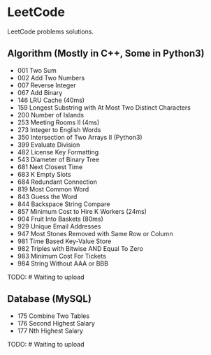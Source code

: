 # LeetCode
LeetCode problems solutions.

## Algorithm (Mostly in C++, Some in Python3)
- 001 Two Sum<br>
- 002 Add Two Numbers<br>
- 007 Reverse Integer<br>
- 067 Add Binary<br>
- 146 LRU Cache (40ms)<br>
- 159 Longest Substring with At Most Two Distinct Characters<br>
- 200 Number of Islands<br>
- 253 Meeting Rooms II (4ms)<br>
- 273 Integer to English Words
- 350 Intersection of Two Arrays II (Python3)<br>
- 399 Evaluate Division<br>
- 482 License Key Formatting<br>
- 543 Diameter of Binary Tree<br>
- 681 Next Closest Time<br>
- 683 K Empty Slots<br>
- 684 Redundant Connection<br>
- 819 Most Common Word<br>
- 843 Guess the Word<br>
- 844 Backspace String Compare<br>
- 857 Minimum Cost to Hire K Workers (24ms)<br>
- 904 Fruit Into Baskets (80ms)<br>
- 929 Unique Email Addresses<br>
- 947 Most Stones Removed with Same Row or Column<br>
- 981 Time Based Key-Value Store<br>
- 982 Triples with Bitwise AND Equal To Zero<br>
- 983 Minimum Cost For Tickets<br>
- 984 String Without AAA or BBB<br>

TODO: # Waiting to upload<br>

## Database (MySQL)
- 175 Combine Two Tables<br>
- 176 Second Highest Salary<br>
- 177 Nth Highest Salary<br>

TODO: # Waiting to upload<br>


